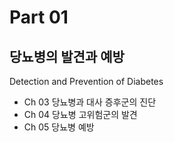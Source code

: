 # Part 01

## 당뇨병의 발견과 예방
Detection and Prevention
of Diabetes

*   Ch 03 당뇨병과 대사 증후군의 진단
*   Ch 04 당뇨병 고위험군의 발견
*   Ch 05 당뇨병 예방